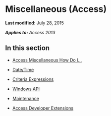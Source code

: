 
# Miscellaneous (Access)

 **Last modified:** July 28, 2015

 _**Applies to:** Access 2013_

## In this section


-  [Access Miscellaneous How Do I...](719a36c4-5c3c-0a95-2393-b35666ed32ab.md)
    
-  [Date/Time](382d91c4-0434-45b9-b623-67d76c75a888.md)
    
-  [Criteria Expressions](f4f31b20-3b5b-4d6d-9143-808421e1b8c4.md)
    
-  [Windows API](27537939-55e7-4c5c-a3b3-f68263be0e6c.md)
    
-  [Maintenance](a2809e7a-fc0b-4299-8fd5-67e60b87fe09.md)
    
-  [Access Developer Extensions](556ced38-1ddc-4879-8916-84a85ab6151e.md)
    
